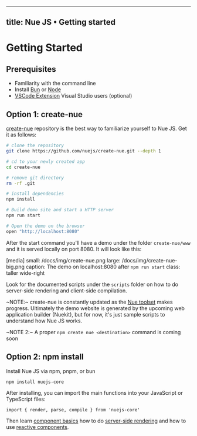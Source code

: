
---
title: Nue JS • Getting started
---

# Getting Started

## Prerequisites

- Familiarity with the command line
- Install [Bun](//bun.sh) or [Node](//nodejs.org/en)
- [VSCode Extension](https://marketplace.visualstudio.com/items?itemName=yaoyuanzhang.nue&ssr=false) Visual Studio users (optional)


## Option 1: create-nue
[create-nue](//github.com/nuejs/create-nue) repository is the best way to familiarize yourself to Nue JS. Get it as follows:

``` sh
# clone the repository
git clone https://github.com/nuejs/create-nue.git --depth 1

# cd to your newly created app
cd create-nue

# remove git directory
rm -rf .git

# install dependencies
npm install

# Build demo site and start a HTTP server
npm run start

# Open the demo on the browser
open "http://localhost:8080"
```

After the start command you'll have a demo under the folder `create-nue/www` and it is served locally on port 8080. It will look like this:

[media]
  small: /docs/img/create-nue.png
  large: /docs/img/create-nue-big.png
  caption: The demo on localhost:8080 after `npm run start`
  class: taller wide-right


Look for the documented scripts under the `scripts` folder on how to do server-side rendering and client-side compilation.

~NOTE:~ create-nue is constantly updated as the [Nue toolset](/tools/) makes progress. Ultimately the demo website is generated by the upcoming web application builder (Nuekit), but for now, it's just sample scripts to understand how Nue JS works.

~NOTE 2:~ A proper `npm create nue <destination>` command is coming soon

## Option 2: npm install
Install Nue JS via npm, pnpm, or bun

```
npm install nuejs-core
```

After installing, you can import the main functions into your  JavaScript or TypeScript files:

```
import { render, parse, compile } from 'nuejs-core'
```

Then learn [component basics](component-basics.html) how to do [server-side rendering](server-components.html) and how to use [reactive components](reactive-components.html).

